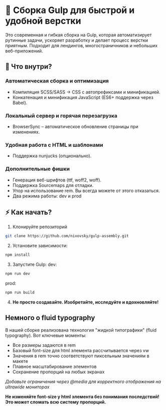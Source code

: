 # 🚀 Сборка Gulp для быстрой и удобной верстки
Это современная и гибкая сборка на Gulp, которая автоматизирует рутинные задачи, ускоряет разработку и делает процесс верстки приятным. Подходит для лендингов, многостраничников и небольших веб-приложений.

## 🔧 Что внутри?
### Автоматическая сборка и оптимизация
- Компиляция SCSS/SASS → CSS с автопрефиксами и минификацией.
- Конкатенация и минификация JavaScript (ES6+ поддержка через Babel).
### Локальный сервер и горячая перезагрузка
- BrowserSync – автоматическое обновление страницы при изменениях.
### Удобная работа с HTML и шаблонами
- Поддержка nunjucks (опционально).
### Дополнительные фишки
- Генерация веб-шрифтов (ttf, woff2, woff).
- Поддержка Sourcemaps для отладки.
- Упор на использование rem. Вы всегда можете от этого отказаться.
- Два режима работы: dev и prod

## ⚡ Как начать? 
1. Клонируйте репозиторий
```bash
git clone https://github.com/nixovsky/gulp-assembly.git
```
2. Установите зависимости:
```bash
npm install
```
3. Запустите Gulp:
dev:
```bash
npm run dev
```
prod:
```bash
npm run build
```
4. **Не просто создавайте. Изобретайте, исследуйте и вдохновляйте!**

## Немного о fluid typography
В нашей сборке реализована технология "жидкой типографики" (fluid typography). Вот ключевые моменты:
+ Все размеры задаются в rem
+ Базовый font-size для html элемента рассчитывается через vw
+ Значения в rem точно соответствуют пиксельным значениям в макете
+ Плавное масштабирование элементов
+ Сохранение пропорций на любых экранах

_Добавьте ограничения через @media для корректного отображения на ultrawide мониторах_

**Не изменяйте font-size у html элемента без понимания последствий! Это может сломать всю систему пропорций.**